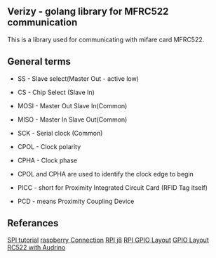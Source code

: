 ## Verizy - golang library for MFRC522 communication  

This is a library used for communicating with mifare card MFRC522.


## General terms
* SS - Slave select(Master Out - active low)
* CS - Chip Select (Slave In)
* MOSI - Master Out Slave In(Common)
* MISO - Master In Slave Out(Common)
* SCK - Serial clock (Common)

* CPOL - Clock polarity
* CPHA - Clock phase
* CPOL and CPHA are used to identify the clock edge to begin
* PICC - short for Proximity Integrated Circuit Card (RFID Tag itself) 
* PCD - means Proximity Coupling Device
## Referances

[SPI tutorial](https://www.corelis.com/education/tutorials/spi-tutorial/)
[raspberry Connection](https://www.raspberrypi-spy.co.uk/2018/02/rc522-rfid-tag-read-raspberry-pi/)
[RPI j8](https://radiostud.io/understanding-spi-in-raspberry-pi/)
[RPI GPIO Layout](https://www.bigmessowires.com/2018/05/26/raspberry-pi-gpio-programming-in-c/)
[GPIO Layout](https://microcontrollerslab.com/raspberry-pi-4-pinout-description-features-peripherals-applications/)
[RC522 with Audrino](https://lastminuteengineers.com/how-rfid-works-rc522-arduino-tutorial/)